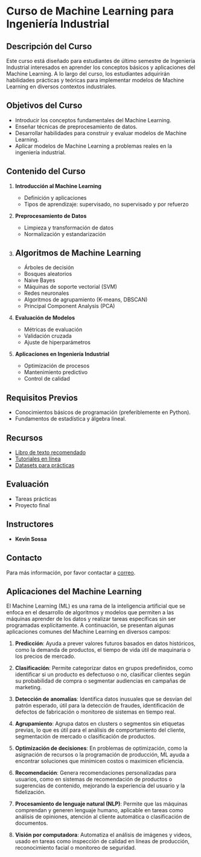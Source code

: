 # Curso de Machine Learning para Ingeniería Industrial

## Descripción del Curso
Este curso está diseñado para estudiantes de último semestre de Ingeniería Industrial interesados en aprender los conceptos básicos y aplicaciones del Machine Learning. A lo largo del curso, los estudiantes adquirirán habilidades prácticas y teóricas para implementar modelos de Machine Learning en diversos contextos industriales.

## Objetivos del Curso
- Introducir los conceptos fundamentales del Machine Learning.
- Enseñar técnicas de preprocesamiento de datos.
- Desarrollar habilidades para construir y evaluar modelos de Machine Learning.
- Aplicar modelos de Machine Learning a problemas reales en la ingeniería industrial.

## Contenido del Curso
1. **Introducción al Machine Learning**
    - Definición y aplicaciones
    - Tipos de aprendizaje: supervisado, no supervisado y por refuerzo

2. **Preprocesamiento de Datos**
    - Limpieza y transformación de datos
    - Normalización y estandarización

3. **Algoritmos de Machine Learning**
    -
    - Árboles de decisión
    - Bosques aleatorios
    - Naive Bayes
    - Máquinas de soporte vectorial (SVM)
    - Redes neuronales
    - Algoritmos de agrupamiento (K-means, DBSCAN)
    - Principal Component Analysis (PCA)


4. **Evaluación de Modelos**
    - Métricas de evaluación
    - Validación cruzada
    - Ajuste de hiperparámetros

5. **Aplicaciones en Ingeniería Industrial**
    - Optimización de procesos
    - Mantenimiento predictivo
    - Control de calidad

## Requisitos Previos
- Conocimientos básicos de programación (preferiblemente en Python).
- Fundamentos de estadística y álgebra lineal.

## Recursos
- [Libro de texto recomendado](#)
- [Tutoriales en línea](#)
- [Datasets para prácticas](#)

## Evaluación
- Tareas prácticas
- Proyecto final

## Instructores
- **Kevin Sossa**

## Contacto
Para más información, por favor contactar a [correo](mailto:kevin_sossav@hotmail.com).
## Aplicaciones del Machine Learning

El Machine Learning (ML) es una rama de la inteligencia artificial que se enfoca en el desarrollo de algoritmos y modelos que permiten a las máquinas aprender de los datos y realizar tareas específicas sin ser programadas explícitamente. A continuación, se presentan algunas aplicaciones comunes del Machine Learning en diversos campos:

1. **Predicción**: Ayuda a prever valores futuros basados en datos históricos, como la demanda de productos, el tiempo de vida útil de maquinaria o los precios de mercado.

2. **Clasificación**: Permite categorizar datos en grupos predefinidos, como identificar si un producto es defectuoso o no, clasificar clientes según su probabilidad de compra o segmentar audiencias en campañas de marketing.

3. **Detección de anomalías**: Identifica datos inusuales que se desvían del patrón esperado, útil para la detección de fraudes, identificación de defectos de fabricación o monitoreo de sistemas en tiempo real.

4. **Agrupamiento**: Agrupa datos en clusters o segmentos sin etiquetas previas, lo que es útil para el análisis de comportamiento del cliente, segmentación de mercado o clasificación de productos.

5. **Optimización de decisiones**: En problemas de optimización, como la asignación de recursos o la programación de producción, ML ayuda a encontrar soluciones que minimicen costos o maximicen eficiencia.

6. **Recomendación**: Genera recomendaciones personalizadas para usuarios, como en sistemas de recomendación de productos o sugerencias de contenido, mejorando la experiencia del usuario y la fidelización.

7. **Procesamiento de lenguaje natural (NLP)**: Permite que las máquinas comprendan y generen lenguaje humano, aplicable en tareas como análisis de opiniones, atención al cliente automática o clasificación de documentos.

8. **Visión por computadora**: Automatiza el análisis de imágenes y videos, usado en tareas como inspección de calidad en líneas de producción, reconocimiento facial o monitoreo de seguridad.